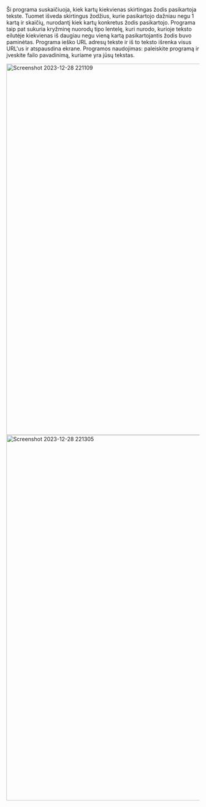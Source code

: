 Ši programa suskaičiuoja, kiek kartų kiekvienas skirtingas žodis pasikartoja tekste. Tuomet išveda skirtingus žodžius, kurie pasikartojo dažniau negu 1 kartą ir skaičių, nurodantį kiek kartų konkretus žodis pasikartojo.
Programa taip pat sukuria kryžminę nuorodų tipo lentelę, kuri nurodo, kurioje teksto eilutėje kiekvienas iš daugiau negu vieną kartą pasikartojantis žodis buvo paminėtas.
Programa ieško URL adresų tekste ir iš to teksto išrenka visus URL'us ir atspausdina ekrane.
Programos naudojimas: paleiskite programą ir įveskite failo pavadinimą, kuriame yra jūsų tekstas.


<img width="968" alt="Screenshot 2023-12-28 221109" src="https://github.com/edabarsteigaite/egzaminas/assets/145291058/c4e0eae5-00e5-46be-a4b8-689593c76ff4">


<img width="953" alt="Screenshot 2023-12-28 221305" src="https://github.com/edabarsteigaite/egzaminas/assets/145291058/ffee1308-451e-43f9-bd84-dfe5e73b784b">

